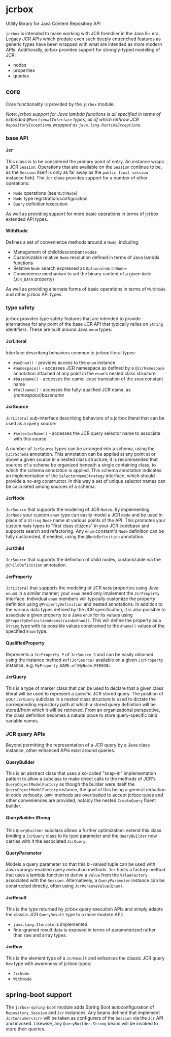 # jcrbox
Utility library for Java Content Repository API

`jcrbox` is intended to make working with JCR friendlier in the Java 8+ era. Legacy JCR APIs which predate even such deeply entrenched features as generic types have been wrapped with what are intended as more modern APIs. Additionally, jcrbox provides support for strongly-typed modeling of JCR:

* nodes
* properties
* queries

## core
Core functionality is provided by the `jcrbox` module.

_Note: jcrbox support for Java lambda functions is all specified in terms of extended `@FunctionalInterface` types, all of which rethrow JCR `RepositoryException`s wrapped as `java.lang.RuntimeException`s._

### base API

#### Jcr
This class is to be considered the primary point of entry. An instance wraps a JCR `Session`. Operations that are available on the `Session` continue to be, as the `Session` itself is only as far away as the `public final session` instance field. The `Jcr` class provides support for a number of other operations:

* `Node` operations (see `WithNode`)
* `Node` type registration/configuration
* `Query` definition/execution

As well as providing support for more basic operations in terms of jcrbox extended API types.

#### WithNode
Defines a set of convenience methods around a `Node`, including:

* Management of child/descendant `Node`s
* Customizable relative `Node` resolution defined in terms of Java lambda functions
* Relative `Node` search expressed as `Optional<WithNode>`
* Convenience mechanism to set the binary content of a given `Node` (`JCR_DATA` property)

As well as providing alternate forms of basic operations in terms of `WithNode` and other jcrbox APi types.

### type safety
jcrbox provides type safety features that are intended to provide alternatives for any point of the base JCR API that typically relies on `String` identifiers. These are built around Java `enum` types:

#### JcrLiteral
Interface describing behaviors common to jcrbox literal types:

* `#asEnum()` - provides access to the `enum` instance
* `#namespace()` - accesses JCR namespace as defined by a `@JcrNamespace` annotation attached at any point in the `enum`'s nested class structure
* `#basename()` - accesses the camel-case translation of the `enum` constant name
* `#fullname()` - accesses the fully-qualified JCR name, as _{namespace}basename_

#### JcrSource
`JcrLiteral` sub-interface describing behaviors of a jcrbox literal that can be used as a query source:

* `#selectorName()` - accesses the JCR query selector name to associate with this source

A number of `JcrSource` types can be arranged into a schema, using the `@JcrSchema` annotation. This annotation can be applied at any point at or above a given source in a nested class structure; it is recommended that sources of a schema be organized beneath a single containing class, to which the schema annotation is applied. This schema annotation indicates an implementation of the `SelectorNameStrategy` interface, which should provide a no-arg constructor. In this way a set of unique selector names can be calculated among sources of a schema.

#### JcrNode
`JcrSource` that supports the modeling of JCR `Node`s. By implementing `JcrNode` your custom `enum` type can easily model a JCR `Node` and be used in place of a `String` `Node` name at various points of the API. This promotes your custom `Node` types to "first class citizens" in your JCR codebase and supports search and refactoring. Any `enum` constant's `Node` definition can be fully customized, if needed, using the `@NodeDefinition` annotation.

#### JcrChild
`JcrSource` that supports the definition of child nodes, customizable via the `@ChildDefinition` annotation.

#### JcrProperty
`JcrLiteral` that supports the modeling of JCR `Node` properties using Java `enum`s in a similar manner; your `enum` need only implement the `JcrProperty` interface. Individual `enum` members will typically customize the property definition using `@PropertyDefinition` and nested annotations. In addition to the various data types defined by the JCR specification, it is also possible to associate a given property to a Java `enum` for its values using `@PropertyDefinition#constrainAsEnum()`. This will define the property as a `String` type with its possible values constrained to the `#name()` values of the specified `Enum` type.

#### QualifiedProperty
Represents a `JcrProperty P` of `JcrSource S` and can be easily obtained using the instance method `#of(JcrSource)` available on a given `JcrProperty` instance, e.g. `MyProperty.NAME.of(MyNode.PERSON)`.

#### JcrQuery
This is a type of marker class that can be used to declare that a given class literal will be used to represent a specific JCR stored query. The position of your `JcrQuery` subclass in a nested class structure is used to dictate the corresponding repository path at which a stored query definition will be stored/from which it will be retrieved. From an organizational perspective, the class definition becomes a natural place to store query-specific bind variable names.

### JCR query APIs
Beyond permitting the representation of a JCR query by a Java class instance, other enhanced APIs exist around queries.

#### QueryBuilder
This is an abstract class that uses a so-called "snap-in" implementation pattern to allow a subclass to make direct calls to the methods of JCR's `QueryObjectModelFactory` as though the builder were itself the `QueryObjectModelFactory` instance, the goal of this being a general reduction in code verbosity. `QOMF` methods are overloaded to accept jcrbox types and other conveniences are provided, notably the nested `CreateQuery` fluent builder.

##### QueryBuilder.Strong
This `QueryBuilder` subclass allows a further optimization: extend this class binding a `JcrQuery` class to its type parameter and the `QueryBuilder` now carries with it the associated `JcrQuery`.

#### QueryParameter
Models a query parameter so that this bi-valued tuple can be used with Java varargs-enabled query execution methods. `Jcr` hosts a factory method that uses a lambda function to derive a `Value` from the `ValueFactory` associated with the `Session`. Alternatively, a `QueryParameter` instance can be constructed directly, often using `Jcr#createValue(Enum)`.

#### JcrResult
This is the type returned by jcrbox query execution APIs and simply adapts the classic JCR `QueryResult` type to a more modern API:

* `java.lang.Iterable` is implemented
* fine-grained result data is exposed in terms of parameterized rather than raw and array types.

#### JcrRow
This is the element type of a `JcrResult` and enhances the classic JCR query `Row` type with awareness of jcrbox types:

* `JcrNode`
* `WithNode`

## spring-boot support
The `jcrbox-spring-boot` module adds Spring Boot autoconfiguration of `Repository`, `Session` and `Jcr` instances. Any beans defined that implement `JcrConsumer<Jcr>` will be taken as configurers of the `Session` via the `Jcr` API and invoked. Likewise, any `QueryBuilder.Strong` beans will be invoked to store their queries.
